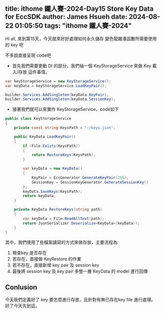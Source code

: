 title: ithome 鐵人賽-2024-Day15 Store Key Data for EccSDK
author: James Hsueh
date: 2024-08-22 01:05:50
tags: "ithome 鐵人賽-2024"
---
Hi all, 來到第15天，今天就來好好處理如何永久儲存 變色龍雜湊函數所需要使用的 key 吧

不多說直接呈現 code吧

- 首先我們需要更動 DI 的部分，我們抽一個 KeyStorageService 來做 Key 載入/存放 這件事情。

```csharp
var keyStorageService = new KeyStorageService();
var keyData = keyStorageService.LoadKeyPair();

builder.Services.AddSingleton(keyData.KeyPair);
builder.Services.AddSingleton(keyData.SessionKey);
```

- 接著我們就可以來實作 KeyStorageService，code如下

```csharp
public class KeyStorageService
{
    private const string KeysPath = "~/keys.json";

    public KeyData LoadKeyPair()
    {
        if (File.Exists(KeysPath))
        {
            return RestoreKeys(KeysPath);
        }

        var keyData = new KeyData()
        {
            KeyPair = EccGenerator.GenerateKeyPair(256),
            SessionKey = SessionKeyGenerator.GenerateSessionKey()
        };
        keyData.SaveKeys(KeysPath);
        return keyData;
    }

    private KeyData RestoreKeys(string path)
    {
        var keyData = File.ReadAllText(path);
        return JsonSerializer.Deserialize<KeyData>(keyData)!;
    }
}
```

其中，我們使用了些檔案讀寫的方式來做存放，主要流程為:

1. 檢查key 是否存在
2. 若存在，直接做 KeyRestore 的作業
3. 若不存在，直接新增 key pair 及 session key
4. 最後將 session key 及 key pair 多墊一層 KeyData 的 model 進行回傳

## Conlusion

今天我們定義好了 key 要怎麼進行存放，且針對有無已存在key file 進行處理。 好了今天先到這。